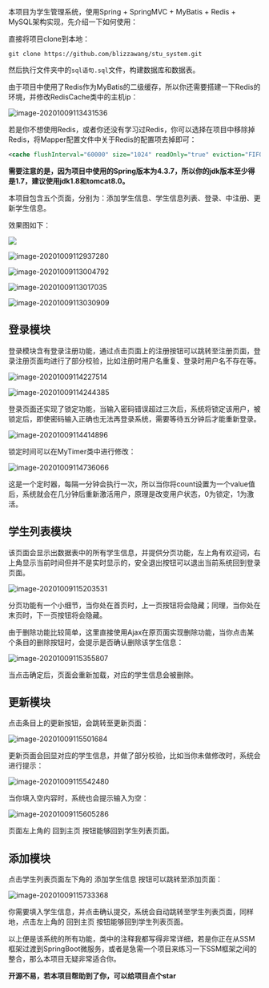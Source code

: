 本项目为学生管理系统，使用Spring + SpringMVC + MyBatis + Redis + MySQL架构实现，先介绍一下如何使用：

直接将项目clone到本地：

```git
git clone https://github.com/blizzawang/stu_system.git
```

然后执行文件夹中的```sql语句.sql```文件，构建数据库和数据表。

由于项目中使用了Redis作为MyBatis的二级缓存，所以你还需要搭建一下Redis的环境，并修改RedisCache类中的主机ip：

![image-20201009113431536](C:\Users\Administrator\AppData\Roaming\Typora\typora-user-images\image-20201009113431536.png)

若是你不想使用Redis，或者你还没有学习过Redis，你可以选择在项目中移除掉Redis，将Mapper配置文件中关于Redis的配置项去掉即可：

```xml
<cache flushInterval="60000" size="1024" readOnly="true" eviction="FIFO" type="com.wwj.util.RedisCache"/>
```

**需要注意的是，因为项目中使用的Spring版本为4.3.7，所以你的jdk版本至少得是1.7，建议使用jdk1.8和tomcat8.0。**

本项目包含五个页面，分别为：添加学生信息、学生信息列表、登录、中注册、更新学生信息。

效果图如下：

![](C:\Users\Administrator\Desktop\stu_system\imgs\001.png)

![image-20201009112937280](C:\Users\Administrator\AppData\Roaming\Typora\typora-user-images\image-20201009112937280.png)

![image-20201009113004792](C:\Users\Administrator\AppData\Roaming\Typora\typora-user-images\image-20201009113004792.png)

![image-20201009113017035](C:\Users\Administrator\AppData\Roaming\Typora\typora-user-images\image-20201009113017035.png)

![image-20201009113030909](C:\Users\Administrator\AppData\Roaming\Typora\typora-user-images\image-20201009113030909.png)

## 登录模块

登录模块含有登录注册功能，通过点击页面上的注册按钮可以跳转至注册页面，登录注册页面均进行了部分校验，比如注册时用户名重复、登录时用户名不存在等。

![image-20201009114227514](C:\Users\Administrator\AppData\Roaming\Typora\typora-user-images\image-20201009114227514.png)

![image-20201009114244385](C:\Users\Administrator\AppData\Roaming\Typora\typora-user-images\image-20201009114244385.png)

登录页面还实现了锁定功能，当输入密码错误超过三次后，系统将锁定该用户，被锁定后，即使密码输入正确也无法再登录系统，需要等待五分钟后才能重新登录。

![image-20201009114414896](C:\Users\Administrator\AppData\Roaming\Typora\typora-user-images\image-20201009114414896.png)

锁定时间可以在MyTimer类中进行修改：

![image-20201009114736066](C:\Users\Administrator\AppData\Roaming\Typora\typora-user-images\image-20201009114736066.png)

这是一个定时器，每隔一分钟会执行一次，所以当你将count设置为一个value值后，系统就会在几分钟后重新激活用户，原理是改变用户状态，0为锁定，1为激活。

## 学生列表模块

该页面会显示出数据表中的所有学生信息，并提供分页功能，左上角有欢迎词，右上角显示当前时间但并不是实时显示的，安全退出按钮可以退出当前系统回到登录页面。

![image-20201009115203531](C:\Users\Administrator\AppData\Roaming\Typora\typora-user-images\image-20201009115203531.png)

分页功能有一个小细节，当你处在首页时，上一页按钮将会隐藏；同理，当你处在末页时，下一页按钮将会隐藏。

由于删除功能比较简单，这里直接使用Ajax在原页面实现删除功能，当你点击某个条目的删除按钮时，会提示是否确认删除该学生信息：

![image-20201009115355807](C:\Users\Administrator\AppData\Roaming\Typora\typora-user-images\image-20201009115355807.png)

当点击确定后，页面会重新加载，对应的学生信息会被删除。

## 更新模块

点击条目上的更新按钮，会跳转至更新页面：

![image-20201009115501684](C:\Users\Administrator\AppData\Roaming\Typora\typora-user-images\image-20201009115501684.png)

更新页面会回显对应的学生信息，并做了部分校验，比如当你未做修改时，系统会进行提示：

![image-20201009115542480](C:\Users\Administrator\AppData\Roaming\Typora\typora-user-images\image-20201009115542480.png)

当你填入空内容时，系统也会提示输入为空：

![image-20201009115605286](C:\Users\Administrator\AppData\Roaming\Typora\typora-user-images\image-20201009115605286.png)

页面左上角的 回到主页 按钮能够回到学生列表页面。

## 添加模块

点击学生列表页面左下角的 添加学生信息 按钮可以跳转至添加页面：

![image-20201009115733368](C:\Users\Administrator\AppData\Roaming\Typora\typora-user-images\image-20201009115733368.png)

你需要填入学生信息，并点击确认提交，系统会自动跳转至学生列表页面，同样地，点击左上角的 回到主页 按钮能够回到学生列表页面。

以上便是该系统的所有功能，类中的注释我都写得非常详细，若是你正在从SSM框架过渡到SpringBoot微服务，或者是急需一个项目来练习一下SSM框架之间的整合，那么本项目无疑非常适合你。

**开源不易，若本项目帮助到了你，可以给项目点个star**

